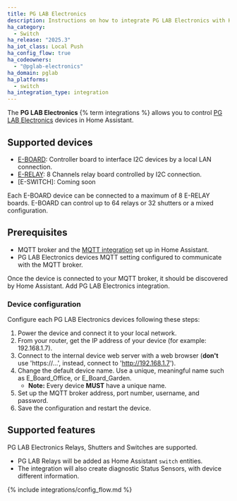 ```yaml
---
title: PG LAB Electronics
description: Instructions on how to integrate PG LAB Electronics with Home Assistant.
ha_category:
  - Switch
ha_release: "2025.3"
ha_iot_class: Local Push
ha_config_flow: true
ha_codeowners:
  - "@pglab-electronics"
ha_domain: pglab
ha_platforms:
  - switch
ha_integration_type: integration
---
```


The **PG LAB Electronics** {% term integrations %} allows you to control [PG LAB Electronics](https://www.pglab.dev/) devices in Home Assistant.

## Supported devices

- [E-BOARD](https://www.pglab.dev/shop/p/e-board): Controller board to interface I2C devices by a local LAN connection.
- [E-RELAY](https://www.pglab.dev/shop/p/e-relay): 8 Channels relay board controlled by I2C connection.
- [E-SWITCH]: Coming soon

Each E-BOARD device can be connected to a maximum of 8 E-RELAY boards. E-BOARD can control
up to 64 relays or 32 shutters or a mixed configuration.

## Prerequisites

- MQTT broker and the [MQTT integration](/integrations/mqtt/) set up in Home Assistant.
- PG LAB Electronics devices MQTT setting configured to communicate with the MQTT broker.

Once the device is connected to your MQTT broker, it should be discovered by Home Assistant.
Add PG LAB Electronics integration.

### Device configuration

Configure each PG LAB Electronics devices following these steps:

1. Power the device and connect it to your local network.
2. From your router, get the IP address of your device (for example: 192.168.1.7).
3. Connect to the internal device web server with a web browser (**don't** use 'https://...', instead, connect to 'http://192.168.1.7').
4. Change the default device name. Use a unique, meaningful name such as E_Board_Office, or E_Board_Garden.
    - **Note:** Every device **MUST** have a unique name.
5. Set up the MQTT broker address, port number, username, and password.
6. Save the configuration and restart the device.

## Supported features

PG LAB Electronics Relays, Shutters and Switches are supported.

- PG LAB Relays will be added as Home Assistant `switch` entities.
- The integration will also create diagnostic Status Sensors, with device different information.

{% include integrations/config_flow.md %}
